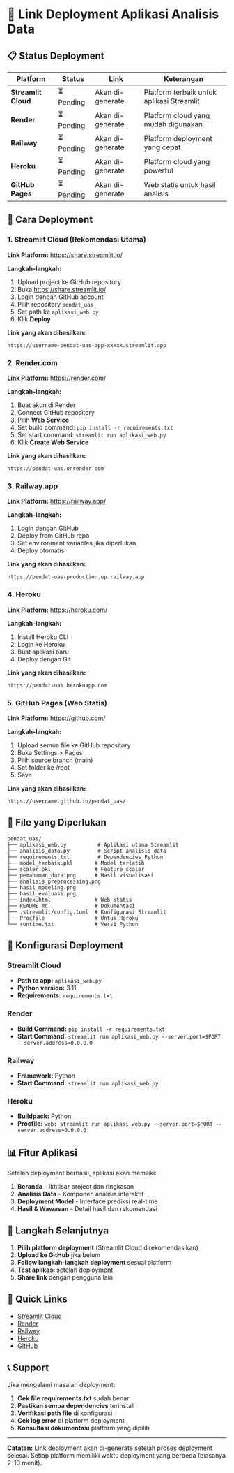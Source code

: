 # 🔗 Link Deployment Aplikasi Analisis Data

## 📋 Status Deployment

| Platform | Status | Link | Keterangan |
|----------|--------|------|------------|
| **Streamlit Cloud** | ⏳ Pending | Akan di-generate | Platform terbaik untuk aplikasi Streamlit |
| **Render** | ⏳ Pending | Akan di-generate | Platform cloud yang mudah digunakan |
| **Railway** | ⏳ Pending | Akan di-generate | Platform deployment yang cepat |
| **Heroku** | ⏳ Pending | Akan di-generate | Platform cloud yang powerful |
| **GitHub Pages** | ⏳ Pending | Akan di-generate | Web statis untuk hasil analisis |

## 🚀 Cara Deployment

### 1. **Streamlit Cloud (Rekomendasi Utama)**

**Link Platform:** https://share.streamlit.io/

**Langkah-langkah:**
1. Upload project ke GitHub repository
2. Buka https://share.streamlit.io/
3. Login dengan GitHub account
4. Pilih repository `pendat_uas`
5. Set path ke `aplikasi_web.py`
6. Klik **Deploy**

**Link yang akan dihasilkan:**
```
https://username-pendat-uas-app-xxxxx.streamlit.app
```

### 2. **Render.com**

**Link Platform:** https://render.com/

**Langkah-langkah:**
1. Buat akun di Render
2. Connect GitHub repository
3. Pilih **Web Service**
4. Set build command: `pip install -r requirements.txt`
5. Set start command: `streamlit run aplikasi_web.py`
6. Klik **Create Web Service**

**Link yang akan dihasilkan:**
```
https://pendat-uas.onrender.com
```

### 3. **Railway.app**

**Link Platform:** https://railway.app/

**Langkah-langkah:**
1. Login dengan GitHub
2. Deploy from GitHub repo
3. Set environment variables jika diperlukan
4. Deploy otomatis

**Link yang akan dihasilkan:**
```
https://pendat-uas-production.up.railway.app
```

### 4. **Heroku**

**Link Platform:** https://heroku.com/

**Langkah-langkah:**
1. Install Heroku CLI
2. Login ke Heroku
3. Buat aplikasi baru
4. Deploy dengan Git

**Link yang akan dihasilkan:**
```
https://pendat-uas.herokuapp.com
```

### 5. **GitHub Pages (Web Statis)**

**Link Platform:** https://github.com/

**Langkah-langkah:**
1. Upload semua file ke GitHub repository
2. Buka Settings > Pages
3. Pilih source branch (main)
4. Set folder ke /root
5. Save

**Link yang akan dihasilkan:**
```
https://username.github.io/pendat_uas/
```

## 📁 File yang Diperlukan

```
pendat_uas/
├── aplikasi_web.py          # Aplikasi utama Streamlit
├── analisis_data.py         # Script analisis data
├── requirements.txt         # Dependencies Python
├── model_terbaik.pkl       # Model terlatih
├── scaler.pkl              # Feature scaler
├── pemahaman_data.png      # Hasil visualisasi
├── analisis_preprocessing.png
├── hasil_modeling.png
├── hasil_evaluasi.png
├── index.html              # Web statis
├── README.md               # Dokumentasi
├── .streamlit/config.toml  # Konfigurasi Streamlit
├── Procfile                # Untuk Heroku
└── runtime.txt             # Versi Python
```

## 🔧 Konfigurasi Deployment

### Streamlit Cloud
- **Path to app:** `aplikasi_web.py`
- **Python version:** 3.11
- **Requirements:** `requirements.txt`

### Render
- **Build Command:** `pip install -r requirements.txt`
- **Start Command:** `streamlit run aplikasi_web.py --server.port=$PORT --server.address=0.0.0.0`

### Railway
- **Framework:** Python
- **Start Command:** `streamlit run aplikasi_web.py`

### Heroku
- **Buildpack:** Python
- **Procfile:** `web: streamlit run aplikasi_web.py --server.port=$PORT --server.address=0.0.0.0`

## 📊 Fitur Aplikasi

Setelah deployment berhasil, aplikasi akan memiliki:

1. **Beranda** - Ikhtisar project dan ringkasan
2. **Analisis Data** - Komponen analisis interaktif
3. **Deployment Model** - Interface prediksi real-time
4. **Hasil & Wawasan** - Detail hasil dan rekomendasi

## 🎯 Langkah Selanjutnya

1. **Pilih platform deployment** (Streamlit Cloud direkomendasikan)
2. **Upload ke GitHub** jika belum
3. **Follow langkah-langkah deployment** sesuai platform
4. **Test aplikasi** setelah deployment
5. **Share link** dengan pengguna lain

## 🔗 Quick Links

- [Streamlit Cloud](https://share.streamlit.io/)
- [Render](https://render.com/)
- [Railway](https://railway.app/)
- [Heroku](https://heroku.com/)
- [GitHub](https://github.com/)

## 📞 Support

Jika mengalami masalah deployment:

1. **Cek file requirements.txt** sudah benar
2. **Pastikan semua dependencies** terinstall
3. **Verifikasi path file** di konfigurasi
4. **Cek log error** di platform deployment
5. **Konsultasi dokumentasi** platform yang dipilih

---

**Catatan:** Link deployment akan di-generate setelah proses deployment selesai. Setiap platform memiliki waktu deployment yang berbeda (biasanya 2-10 menit). 